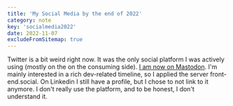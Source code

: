 ```yaml
---
title: 'My Social Media by the end of 2022'
category: note
key: 'socialmedia2022'
date: 2022-11-07
excludeFromSitemap: true
---
```


Twitter is a bit weird right now. It was the only social platform I was actively using (mostly on the on the consuming side). [I am now on Mastodon](https://front-end.social/@lene). I'm mainly interested in a rich dev-related timeline, so I applied the server front-end.social. On Linkedin I still have a profile, but I chose to not link to it anymore. I don't really use the platform, and to be honest, I don't understand it.
